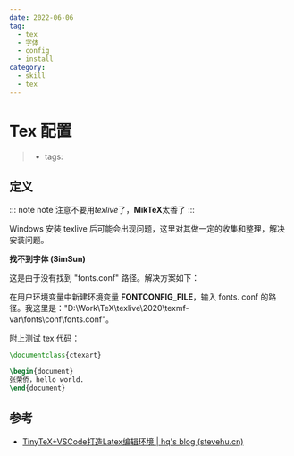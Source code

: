 ```yaml
---
date: 2022-06-06
tag:
  - tex
  - 字体
  - config
  - install
category:
  - skill
  - tex
---
```



# Tex 配置

> - tags:

## 定义

::: note note
注意不要用*texlive*了，**MikTeX**太香了
:::



Windows 安装 texlive 后可能会出现问题，这里对其做一定的收集和整理，解决安装问题。

**找不到字体 (SimSun)**

这是由于没有找到 "fonts.conf" 路径。解决方案如下：

在用户环境变量中新建环境变量 **FONTCONFIG_FILE**，输入 fonts. conf 的路径。我这里是："D:\Work\TeX\texlive\2020\texmf-var\fonts\conf\fonts.conf"。

附上测试 tex 代码：

```tex
\documentclass{ctexart}

\begin{document}
张荣侨，hello world.
\end{document}
```



## 参考

- [TinyTeX+VSCode打造Latex编辑环境 | hq's blog (stevehu.cn)](http://blog.stevehu.cn/2019/05/01/TinyTex-VSCode/)
